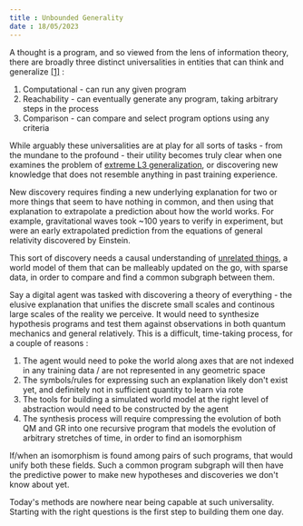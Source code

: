 ```yaml
---
title : Unbounded Generality
date : 18/05/2023
---
```

A thought is a program, and so viewed from the lens of information theory, there are broadly three distinct universalities in entities that can think and generalize [[1]](https://twitter.com/dela3499/status/1656437115901624322) : 

1. Computational - can run any given program
2. Reachability - can eventually generate any program, taking arbitrary steps in the process
3. Comparison - can compare and select program options using any criteria

While arguably these universalities are at play for all sorts of tasks - from the mundane to the profound - their utility becomes truly clear when one examines the problem of [extreme L3 generalization](https://blog.mayalabs.io/benchmark), or discovering new knowledge that does not resemble anything in past training experience.

New discovery requires finding a new underlying explanation for two or more things that seem to have nothing in common, and then using that explanation to extrapolate a prediction about how the world works. For example, gravitational waves took ~100 years to verify in experiment, but were an early extrapolated prediction from the equations of general relativity discovered by Einstein.

This sort of discovery needs a causal understanding of [unrelated things](https://twitter.com/sibeshkar/status/1657329757158281216), a world model of them that can be malleably updated on the go, with sparse data, in order to compare and find a common subgraph between them. 

Say a digital agent was tasked with discovering a theory of everything - the elusive explanation that unifies the discrete small scales and continous large scales of the reality we perceive. It would need to synthesize hypothesis programs and test them against observations in both quantum mechanics and general relatively. This is a difficult, time-taking process, for a couple of reasons : 

1. The agent would need to poke the world along axes that are not indexed in any training data / are not represented in any geometric space
2. The symbols/rules for expressing such an explanation likely don't exist yet, and definitely not in sufficient quantity to learn via rote
3. The tools for building a simulated world model at the right level of abstraction would need to be constructed by the agent
4. The synthesis process will require compressing the evolution of both QM and GR into one recursive program that models the evolution of arbitrary stretches of time, in order to find an isomorphism

If/when an isomorphism is found among pairs of such programs, that would unify both these fields. Such a common program subgraph will then have the predictive power to make new hypotheses and discoveries we don't know about yet.

Today's methods are nowhere near being capable at such universality. Starting with the right questions is the first step to building them one day.